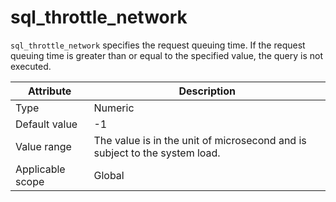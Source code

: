 # sql_throttle_network

`sql_throttle_network` specifies the request queuing time. If the request queuing time is greater than or equal to the specified value, the query is not executed.

| **Attribute** | **Description** |
|--------|---------------|
| Type | Numeric |
| Default value | -1 |
| Value range | The value is in the unit of microsecond and is subject to the system load. |
| Applicable scope | Global |
